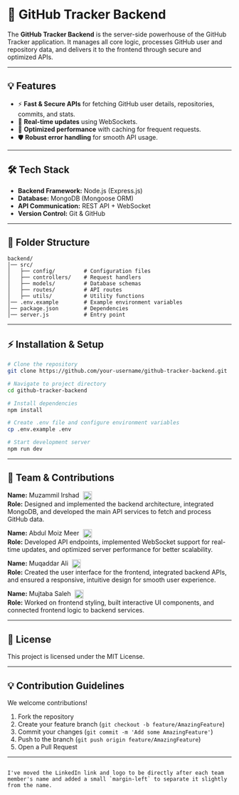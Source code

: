 # 🚀 GitHub Tracker Backend

The **GitHub Tracker Backend** is the server-side powerhouse of the GitHub Tracker application. It manages all core logic, processes GitHub user and repository data, and delivers it to the frontend through secure and optimized APIs.

---

## 💡 Features

-   ⚡ **Fast & Secure APIs** for fetching GitHub user details, repositories, commits, and stats.
-   🔄 **Real-time updates** using WebSockets.
-   🚀 **Optimized performance** with caching for frequent requests.
-   🛡 **Robust error handling** for smooth API usage.

---

## 🛠 Tech Stack

-   **Backend Framework:** Node.js (Express.js)
-   **Database:** MongoDB (Mongoose ORM)
-   **API Communication:** REST API &#43; WebSocket
-   **Version Control:** Git & GitHub

---

## 📂 Folder Structure

```plaintext
backend/
│── src/
│   ├── config/         # Configuration files
│   ├── controllers/    # Request handlers
│   ├── models/         # Database schemas
│   ├── routes/         # API routes
│   ├── utils/          # Utility functions
│── .env.example        # Example environment variables
│── package.json        # Dependencies
│── server.js           # Entry point
```

---

## ⚡ Installation & Setup

```bash
# Clone the repository
git clone https://github.com/your-username/github-tracker-backend.git

# Navigate to project directory
cd github-tracker-backend

# Install dependencies
npm install

# Create .env file and configure environment variables
cp .env.example .env

# Start development server
npm run dev
```

---

## 🤝 Team & Contributions

**Name:** Muzammil Irshad <a href="https://www.linkedin.com/in/muzammil-irshad-522a8121b/" target="_blank"><img src="https://cdn.jsdelivr.net/gh/devicons/devicon/icons/linkedin/linkedin-original.svg" width="20" style="vertical-align: middle; margin-left: 5px;"/></a>  
**Role:** Designed and implemented the backend architecture, integrated MongoDB, and developed the main API services to fetch and process GitHub data.  

**Name:** Abdul Moiz Meer <a href="https://www.linkedin.com/in/abdul-moiz-meer-9a3863260/" target="_blank"><img src="https://cdn.jsdelivr.net/gh/devicons/devicon/icons/linkedin/linkedin-original.svg" width="20" style="vertical-align: middle; margin-left: 5px;"/></a>  
**Role:** Developed API endpoints, implemented WebSocket support for real-time updates, and optimized server performance for better scalability.  

**Name:** Muqaddar Ali <a href="https://www.linkedin.com/in/muqaddar-ali-8377052a6/" target="_blank"><img src="https://cdn.jsdelivr.net/gh/devicons/devicon/icons/linkedin/linkedin-original.svg" width="20" style="vertical-align: middle; margin-left: 5px;"/></a>  
**Role:** Created the user interface for the frontend, integrated backend APIs, and ensured a responsive, intuitive design for smooth user experience.  

**Name:** Mujtaba Saleh <a href="https://www.linkedin.com/in/mujtaba-saleh-35a5a8269/" target="_blank"><img src="https://cdn.jsdelivr.net/gh/devicons/devicon/icons/linkedin/linkedin-original.svg" width="20" style="vertical-align: middle; margin-left: 5px;"/></a>  
**Role:** Worked on frontend styling, built interactive UI components, and connected frontend logic to backend services.  

---

## 📜 License

This project is licensed under the MIT License.

---

## 💡 Contribution Guidelines

We welcome contributions!

1.  Fork the repository
2.  Create your feature branch (`git checkout -b feature/AmazingFeature`)
3.  Commit your changes (`git commit -m 'Add some AmazingFeature'`)
4.  Push to the branch (`git push origin feature/AmazingFeature`)
5.  Open a Pull Request

---

```

I've moved the LinkedIn link and logo to be directly after each team member's name and added a small `margin-left` to separate it slightly from the name.
